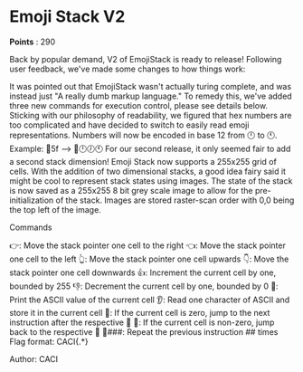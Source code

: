 # Emoji Stack V2
**Points** : 290

Back by popular demand, V2 of EmojiStack is ready to release! Following user feedback, we've made some changes to how things work:

It was pointed out that EmojiStack wasn't actually turing complete, and was instead just "A really dumb markup language." To remedy this, we've added three new commands for execution control, please see details below. Sticking with our philosophy of readability, we figured that hex numbers are too complicated and have decided to switch to easily read emoji representations. Numbers will now be encoded in base 12 from 🕛 to 🕚. Example: 🔁5f --> 🔁🕛🕖🕚 For our second release, it only seemed fair to add a second stack dimension! Emoji Stack now supports a 255x255 grid of cells. With the addition of two dimensional stacks, a good idea fairy said it might be cool to represent stack states using images. The state of the stack is now saved as a 255x255 8 bit grey scale image to allow for the pre-initialization of the stack. Images are stored raster-scan order with 0,0 being the top left of the image.

Commands

👉: Move the stack pointer one cell to the right
👈: Move the stack pointer one cell to the left
👆: Move the stack pointer one cell upwards
👇: Move the stack pointer one cell downwards
👍: Increment the current cell by one, bounded by 255
👎: Decrement the current cell by one, bounded by 0
💬: Print the ASCII value of the current cell
👂: Read one character of ASCII and store it in the current cell
🫸: If the current cell is zero, jump to the next instruction after the respective 🫷
🫷: If the current cell is non-zero, jump back to the respective 🫸
🔁###: Repeat the previous instruction ## times
Flag format: CACI{.*}

Author: CACI